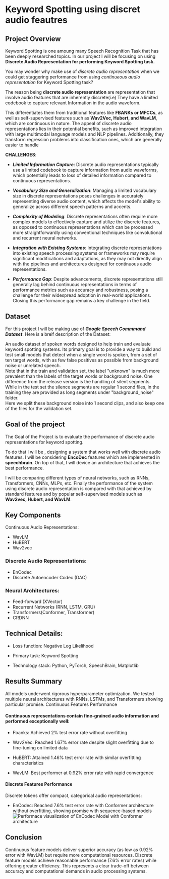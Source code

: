 # Keyword Spotting using discret audio feautres

## Project Overview

Keyword Spotting is one amoung many Speech Recognition Task that has been deeply researched topics. In our project I will be focusing on using **Discrete Audio Representation for performing Keyword Spotting task.**

You may wonder why make use of *discrete audio representation* when we could get staggering performance from using *continueous audio representation* for Keyword Spotting task?

The reason being **discrete audio representation** are representation that involve audio features that are inherently discrete(i.e) They have a limited codebook to capture relevant Information in the audio waveform.

This differentiates them from traditional features like **FBANKs or MFCCs**, as well as self-supervised features such as **Wav2Vec, Hubert, and WavLM**, which are continuous in nature. The appeal of discrete audio representations lies in their potential benefits, such as improved integration with large multimodal language models and NLP pipelines. Additionally, they transform regression problems into classification ones, which are generally easier to handle

**CHALLENGES**:

- ***Limited Information Capture***: Discrete audio representations typically use a limited codebook to capture information from audio waveforms, which potentially leads to loss of detailed information compared to continuous representations.

- ***Vocabulary Size and Generalization***: Managing a limited vocabulary size in discrete representations poses challenges in accurately representing diverse audio content, which                                               affects the model's ability to generalize across different speech patterns and accents.

- ***Complexity of Modeling***: Discrete representations often require more complex models to effectively capture and utilize the discrete features, as opposed to continuous                                         representations which can be processed more straightforwardly using conventional techniques like convolutional and recurrent neural networks.

- ***Integration with Existing Systems***: Integrating discrete representations into existing speech processing systems or frameworks may require significant modifications and                                                   adaptations, as they may not directly align with the pipelines and architectures designed for continuous audio representations.

- ***Performance Gap***: Despite advancements, discrete representations still generally lag behind continuous representations in terms of performance metrics such as accuracy and                            robustness, posing a challenge for their widespread adoption in real-world applications. Closing this performance gap remains a key challenge in the field.

## Dataset

For this project I will be making use of ***Google Speech Commmand Dataset***. Here is a breif description of the Dataset:

An audio dataset of spoken words designed to help train and evaluate keyword spotting systems. Its primary goal is to provide a way to build and test small models that detect when a single word is spoken, from a set of ten target words, with as few false positives as possible from background noise or unrelated speech. <br>Note that in the train and validation set, the label "unknown" is much more prevalent than the labels of the target words or background noise. One difference from the release version is the handling of silent segments. <br>While in the test set the silence segments are regular 1 second files, in the training they are provided as long segments under "background_noise" folder.<br> Here we split these background noise into 1 second clips, and also keep one of the files for the validation set.

## Goal of the project

The Goal of the Project is to evaluate the performance of discrete audio representations for keyword spotting.

To do that I will be , designing a system that works well with discrete audio features. I will be considering **EncoDec** features which are implemented in **speechbrain**. On top of that, I will device an architecture that achieves the best performance.

I will be comparing different types of neural networks, such as RNNs, Transformers, CNNs, MLPs, etc. Finally the performance of the system using discrete audio representation is compared with that achieved by standard features and by popular self-supervised models such as **Wav2vec, Hubert, and WavLM**.  

## Key Components

Continuous Audio Representations:
- WavLM
- HuBERT
-  Wav2vec

### Discrete Audio Representations:
- EnCodec
-  Discrete Autoencoder Codec (DAC)

### Neural Architectures:

- Feed-forward (XVector)
- Recurrent Networks (RNN, LSTM, GRU)
- Transformers(Conformer, Transformer)
- CRDNN

## Technical Details:

  - Loss function: Negative Log Likelihood

  - Primary task: Keyword Spotting

  - Technology stack: Python, PyTorch, SpeechBrain, Matplotlib

## Results Summary

All models underwent rigorous hyperparameter optimization. We tested multiple neural architectures with RNNs, LSTMs, and Transformers showing particular promise.
Continuous Features Performance

#### Continuous representations contain fine-grained audio information and performed exceptionally well:

  - Fbanks: Achieved 2% test error rate without overfitting

  - Wav2Vec: Reached 1.67% error rate despite slight overfitting due to fine-tuning on limited data

  - HuBERT: Attained 1.46% test error rate with similar overfitting characteristics

  - WavLM: Best performer at 0.92% error rate with rapid convergence

#### Discrete Features Performance

Discrete tokens offer compact, categorical audio representations:

  - EnCodec: Reached 7.6% test error rate with Conformer architecture without overfitting, showing promise with sequence-based models
    ![Performace visualization of EnCodec Model with Conformer architecture](https://github.com/user-attachments/assets/0ef140c0-60a2-4ca0-99d8-c0d5d8bce88e)


## Conclusion

Continuous feature models deliver superior accuracy (as low as 0.92% error with WavLM) but require more computational resources. Discrete feature models achieve reasonable performance (7.6% error rates) while offering greater efficiency. This represents a clear trade-off between accuracy and computational demands in audio processing systems.
